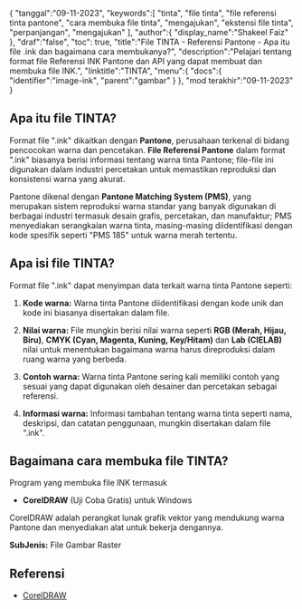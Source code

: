 {
"tanggal":"09-11-2023",
   "keywords":[
"tinta",
"file tinta",
"file referensi tinta pantone",
"cara membuka file tinta",
"mengajukan",
"ekstensi file tinta",
"perpanjangan",
"mengajukan"
],
   "author":{
"display_name":"Shakeel Faiz"
},
"draf":"false",
"toc": true,
"title":"File TINTA - Referensi Pantone - Apa itu file .ink dan bagaimana cara membukanya?",
   "description":"Pelajari tentang format file Referensi INK Pantone dan API yang dapat membuat dan membuka file INK.",
"linktitle":"TINTA",
   "menu":{
      "docs":{
         "identifier":"image-ink",
"parent":"gambar"
}
},
"mod terakhir":"09-11-2023"
}

## Apa itu file TINTA?

Format file ".ink" dikaitkan dengan **Pantone**, perusahaan terkenal di bidang pencocokan warna dan pencetakan. **File Referensi Pantone** dalam format ".ink" biasanya berisi informasi tentang warna tinta Pantone; file-file ini digunakan dalam industri percetakan untuk memastikan reproduksi dan konsistensi warna yang akurat.

Pantone dikenal dengan **Pantone Matching System (PMS)**, yang merupakan sistem reproduksi warna standar yang banyak digunakan di berbagai industri termasuk desain grafis, percetakan, dan manufaktur; PMS menyediakan serangkaian warna tinta, masing-masing diidentifikasi dengan kode spesifik seperti "PMS 185" untuk warna merah tertentu.

## Apa isi file TINTA?

Format file ".ink" dapat menyimpan data terkait warna tinta Pantone seperti:

1. **Kode warna:** Warna tinta Pantone diidentifikasi dengan kode unik dan kode ini biasanya disertakan dalam file.
    



2. **Nilai warna:** File mungkin berisi nilai warna seperti **RGB (Merah, Hijau, Biru)**, **CMYK (Cyan, Magenta, Kuning, Key/Hitam)** dan **Lab (CIELAB)** nilai untuk menentukan bagaimana warna harus direproduksi dalam ruang warna yang berbeda.
    



3. **Contoh warna:** Warna tinta Pantone sering kali memiliki contoh yang sesuai yang dapat digunakan oleh desainer dan percetakan sebagai referensi.
    



4. **Informasi warna:** Informasi tambahan tentang warna tinta seperti nama, deskripsi, dan catatan penggunaan, mungkin disertakan dalam file ".ink".

## Bagaimana cara membuka file TINTA?

Program yang membuka file INK termasuk

- **CorelDRAW** (Uji Coba Gratis) untuk Windows

CorelDRAW adalah perangkat lunak grafik vektor yang mendukung warna Pantone dan menyediakan alat untuk bekerja dengannya.

**SubJenis:** File Gambar Raster

## Referensi
* [CorelDRAW](https://en.wikipedia.org/wiki/CorelDRAW)

